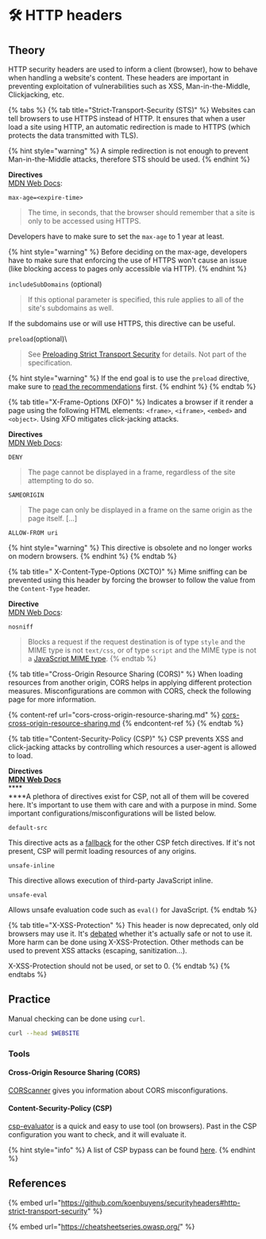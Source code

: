 # 🛠️ HTTP headers

## Theory

HTTP security headers are used to inform a client (browser), how to behave when handling a website's content. These headers are important in preventing exploitation of vulnerabilities such as XSS, Man-in-the-Middle, Clickjacking, etc.

{% tabs %}
{% tab title="Strict-Transport-Security (STS)" %}
Websites can tell browsers to use HTTPS instead of HTTP. It ensures that when a user load a site using HTTP, an automatic redirection is made to HTTPS (which protects the data transmitted with TLS).

{% hint style="warning" %}
A simple redirection is not enough to prevent Man-in-the-Middle attacks, therefore STS should be used.
{% endhint %}

**Directives**\
[MDN Web Docs](https://developer.mozilla.org/en-US/docs/Web/HTTP/Headers/Strict-Transport-Security):

`max-age=<expire-time>` 

> The time, in seconds, that the browser should remember that a site is only to be accessed using HTTPS.

Developers have to make sure to set the `max-age` to 1 year at least.

{% hint style="warning" %}
Before deciding on the max-age, developers have to make sure that enforcing the use of HTTPS won't cause an issue (like blocking access to pages only accessible via HTTP).
{% endhint %}

`includeSubDomains` (optional) 

> If this optional parameter is specified, this rule applies to all of the site's subdomains as well.

If the subdomains use or will use HTTPS, this directive can be useful.

`preload`(optional) \


> See [Preloading Strict Transport Security](https://developer.mozilla.org/en-US/docs/Web/HTTP/Headers/Strict-Transport-Security#preloading_strict_transport_security) for details. Not part of the specification.

{% hint style="warning" %}
If the end goal is to use the `preload` directive, make sure to [read the recommendations](https://hstspreload.org) first. 
{% endhint %}
{% endtab %}

{% tab title="X-Frame-Options (XFO)" %}
Indicates a browser if it render a page using the following HTML elements: `<frame>`, `<iframe>`, `<embed>`  and `<object>`. Using XFO mitigates click-jacking attacks.

**Directives**\
[MDN Web Docs](https://developer.mozilla.org/en-US/docs/Web/HTTP/Headers/X-Frame-Options):

`DENY` 

> The page cannot be displayed in a frame, regardless of the site attempting to do so.

`SAMEORIGIN`

> The page can only be displayed in a frame on the same origin as the page itself. \[...]

 `ALLOW-FROM uri` 

{% hint style="warning" %}
This directive is obsolete and no longer works on modern browsers.
{% endhint %}
{% endtab %}

{% tab title=" X-Content-Type-Options (XCTO)" %}
Mime sniffing can be prevented using this header by forcing the browser to follow the value from the `Content-Type` header. 

**Directive**\
[MDN Web Docs](https://developer.mozilla.org/en-US/docs/Web/HTTP/Headers/X-Content-Type-Options):

`nosniff`

> Blocks a request if the request destination is of type `style` and the MIME type is not `text/css`, or of type `script` and the MIME type is not a [JavaScript MIME type](https://html.spec.whatwg.org/multipage/scripting.html#javascript-mime-type).  
{% endtab %}

{% tab title="Cross-Origin Resource Sharing (CORS)" %}
When loading resources from another origin, CORS helps in applying different protection measures. Misconfigurations are common with CORS, check the following page for more information. 

{% content-ref url="cors-cross-origin-resource-sharing.md" %}
[cors-cross-origin-resource-sharing.md](cors-cross-origin-resource-sharing.md)
{% endcontent-ref %}
{% endtab %}

{% tab title="Content-Security-Policy (CSP)" %}
CSP prevents XSS and click-jacking attacks by controlling which resources a user-agent is allowed to load.

**Directives**\
****[MDN Web Docs](https://developer.mozilla.org/en-US/docs/Web/HTTP/CSP)****\
****\
****A plethora of directives exist for CSP, not all of them will be covered here. It's important to use them with care and with a purpose in mind. Some important configurations/misconfigurations will be listed below.

`default-src`

This directive acts as a [fallback](https://content-security-policy.com/default-src/) for the other CSP fetch directives. If it's not present, CSP will permit loading resources of any origins. 

`unsafe-inline` 

This directive allows execution of third-party JavaScript inline.

`unsafe-eval` 

Allows unsafe evaluation code such as `eval()` for JavaScript. 
{% endtab %}

{% tab title="X-XSS-Protection" %}
This header is now deprecated, only old browsers may use it. It's [debated](https://github.com/OWASP/CheatSheetSeries/issues/376) whether it's actually safe or not to use it. More harm can be done using X-XSS-Protection. Other methods can be used to prevent XSS attacks (escaping, sanitization...).

X-XSS-Protection should not be used, or set to 0. 
{% endtab %}
{% endtabs %}

## Practice

Manual checking can be done using `curl`.

```bash
curl --head $WEBSITE
```

### Tools

#### Cross-Origin Resource Sharing (CORS)️

[CORScanner](https://github.com/chenjj/CORScanner) gives you information about CORS misconfigurations.

####  Content-Security-Policy (CSP)

[csp-evaluator](https://csp-evaluator.withgoogle.com) is a quick and easy to use tool (on browsers). Past in the CSP configuration you want to check, and it will evaluate it. 

{% hint style="info" %}
A list of CSP bypass can be found [here](https://0xn3va.gitbook.io/cheat-sheets/web-application/content-security-policy#allowed-data-scheme). 
{% endhint %}

## References

{% embed url="https://github.com/koenbuyens/securityheaders#http-strict-transport-security" %}

{% embed url="https://cheatsheetseries.owasp.org/" %}
